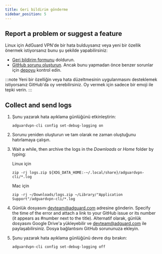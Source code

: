 ```yaml
---
title: Geri bildirim gönderme
sidebar_position: 5
---
```


## Report a problem or suggest a feature

Linux için AdGuard VPN'de bir hata bulduysanız veya yeni bir özellik önermek istiyorsanız bunu şu şekilde yapabilirsiniz:

- [Geri bildirim formunu](https://surveys.adguard.com/en/vpn_linux/form.html) doldurun.
- [GitHub sorunu oluşturun](https://github.com/AdguardTeam/AdGuardVPNCLI/issues/new/choose). Ancak bunu yapmadan önce benzer sorunlar için [depoyu](https://github.com/AdguardTeam/AdGuardVPNCLI/issues?q=is%3Aissue) kontrol edin.

:::note
Yeni bir özelliğin veya hata düzeltmesinin uygulanmasını desteklemek istiyorsanız GitHub'da oy verebilirsiniz. Oy vermek için sadece bir emoji ile tepki verin.
:::

## Collect and send logs

1. Şunu yazarak hata ayıklama günlüğünü etkinleştirin:

   `adguardvpn-cli config set-debug-logging on`

2. Sorunu yeniden oluşturun ve tam olarak ne zaman oluştuğunu hatırlamaya çalışın.

3. Wait a while, then archive the logs in the _Downloads_ or _Home_ folder by typing:

   Linux için

   `zip -rj logs.zip ${XDG_DATA_HOME:-~/.local/share}/adguardvpn-cli/*.log`

   Mac için

   `zip -rj ~/Downloads/logs.zip ~/Library/"Application Support"/adguardvpn-cli/*.log`

4. Günlük dosyasını devteam@adguard.com adresine gönderin. Specify the time of the error and attach a link to your GitHub issue or its number (it appears as #number next to the title). Alternatif olarak, günlük dosyasını Google Drive'a yükleyebilir ve devteam@adguard.com ile paylaşabilirsiniz. Dosya bağlantısını GitHub sorununuza ekleyin.

5. Şunu yazarak hata ayıklama günlüğünü devre dışı bırakın:

   `adguardvpn-cli config set-debug-logging off`
